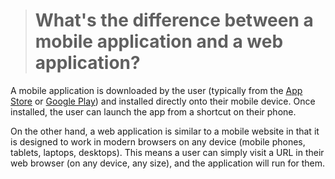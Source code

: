 ># What's the difference between a mobile application and a web application?

A mobile application is downloaded by the user (typically from the [App Store](https://itunes.apple.com/) or [Google Play](https://play.google.com/)) and installed directly onto their mobile device. Once installed, the user can launch the app from a shortcut on their phone.

On the other hand, a web application is similar to a mobile website in that it is designed to work in modern browsers on any device (mobile phones, tablets, laptops, desktops). This means a user can simply visit a URL in their web browser (on any device, any size), and the application will run for them.
